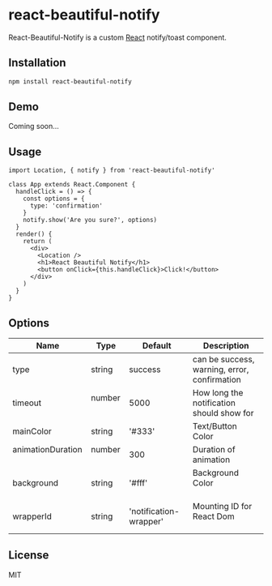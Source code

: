 # react-beautiful-notify

React-Beautiful-Notify is a custom [React](https://facebook.github.io/react/) notify/toast component.  


## Installation
```sh
npm install react-beautiful-notify
```

## Demo
Coming soon...

## Usage
```
import Location, { notify } from 'react-beautiful-notify'

class App extends React.Component {
  handleClick = () => {
    const options = {
      type: 'confirmation'
    }
    notify.show('Are you sure?', options)
  }
  render() {
    return (
      <div>
        <Location />
        <h1>React Beautiful Notify</h1>
        <button onClick={this.handleClick}>Click!</button>
      </div>
    )
  }
}

```

## Options
| Name                 | Type      | Default           | Description                                       |
|----------------------|-----------|-------------------|---------------------------------------------------|
| type                 | string    | success                | can be success, warning, error, confirmation |
| timeout              | number    | 5000                   | How long the notification should show for    |
| mainColor            | string    | '#333'                 | Text/Button Color                            |
| animationDuration    | number    | 300                    | Duration of animation                        |
| background           | string    | '#fff'                 | Background Color                             |
| wrapperId            | string    | 'notification-wrapper' | Mounting ID for React Dom                    |


## License
MIT
